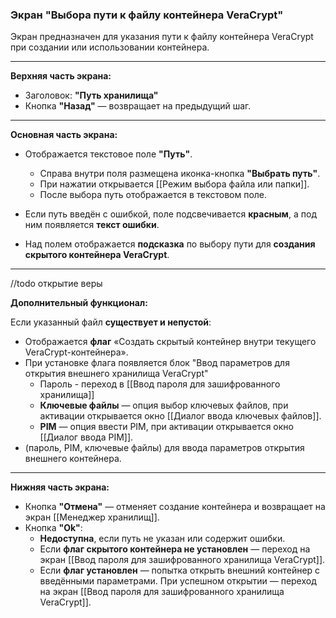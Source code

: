 ### Экран "Выбора пути к файлу контейнера VeraCrypt"

Экран предназначен для указания пути к файлу контейнера VeraCrypt при создании или использовании контейнера.

---

**Верхняя часть экрана:**
- Заголовок: **"Путь хранилища"**
- Кнопка **"Назад"** — возвращает на предыдущий шаг.

---

**Основная часть экрана:**

- Отображается текстовое поле **"Путь"**.
  - Справа внутри поля размещена иконка-кнопка **"Выбрать путь"**.
  - При нажатии открывается [[Режим выбора файла или папки]].
  - После выбора путь отображается в текстовом поле.

- Если путь введён с ошибкой, поле подсвечивается **красным**, а под ним появляется **текст ошибки**.

- Над полем отображается **подсказка** по выбору пути для **создания скрытого контейнера VeraCrypt**.

---
//todo открытие веры

**Дополнительный функционал:**

Если указанный файл **существует и непустой**:
- Отображается **флаг** «Создать скрытый контейнер внутри текущего VeraCrypt-контейнера».
- При установке флага появляется блок "Ввод параметров для открытия внешнего хранилища VeraCrypt" 
	- Пароль -  переход в [[Ввод пароля для зашифрованного хранилища]]
    - **Ключевые файлы** — опция выбор ключевых файлов, при активации открывается окно [[Диалог ввода ключевых файлов]].
    - **PIM** — опция ввести PIM, при активации открывается окно [[Диалог ввода PIM]].
- (пароль, PIM, ключевые файлы) для ввода параметров открытия внешнего контейнера.

---

**Нижняя часть экрана:**

- Кнопка **"Отмена"** — отменяет создание контейнера и возвращает на экран [[Менеджер хранилищ]].
- Кнопка **"Ok"**:
  - **Недоступна**, если путь не указан или содержит ошибки.
  - Если **флаг скрытого контейнера не установлен** — переход на экран [[Ввод пароля для зашифрованного хранилища VeraCrypt]].
  - Если **флаг установлен** — попытка открыть внешний контейнер с введёнными параметрами. При успешном открытии — переход на экран [[Ввод пароля для зашифрованного хранилища VeraCrypt]].
